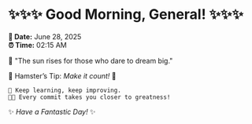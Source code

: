 # ✨✨✨ Good Morning, General! ✨✨✨

**📅 Date:** June 28, 2025  
**⏰ Time:** 02:15 AM  

🌅 "The sun rises for those who dare to dream big."  

🐹 Hamster’s Tip: _Make it count!_ 💪  

```
🚀 Keep learning, keep improving.  
🧑‍💻 Every commit takes you closer to greatness!  
```

✨ *Have a Fantastic Day!* ✨  
